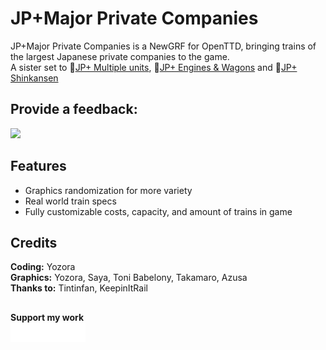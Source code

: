 # JP+Major Private Companies
JP+Major Private Companies is a NewGRF for OpenTTD, bringing trains of the largest Japanese private companies to the game.<br>
A sister set to 🚋[JP+ Multiple units](https://github.com/Tintinfan/JPplusSet), 🚂[JP+ Engines & Wagons](https://github.com/EmperorJake/JPengines) and 🚅[JP+ Shinkansen](https://github.com/KeepinItRail/JPplusShinkansen)

## Provide a feedback:<br>
[<img src="https://upload.wikimedia.org/wikipedia/commons/thumb/c/c2/Google_Forms_logo_%282014-2020%29.svg/745px-Google_Forms_logo_%282014-2020%29.svg.png" width="40"/>](https://docs.google.com/forms/d/e/1FAIpQLSfDiigPU3KL-KpCF6zEf4sLvGMuQJOHy7J8mgaQdfFO27U1Jw/viewform?usp=sharing)

## Features<br>
* Graphics randomization for more variety
* Real world train specs
* Fully customizable costs, capacity, and amount of trains in game

## Credits
**Coding:** Yozora <br>
**Graphics:** Yozora, Saya, Toni Babelony, Takamaro, Azusa <br>
**Thanks to:** Tintinfan, KeepinItRail<br>

##
**Support my work**<br>
[<img src="https://github.com/Yozora3/technical_stuff/blob/main/logos/White.png?raw=true" width="120"/>](https://boosty.to/yozora3/donate)



